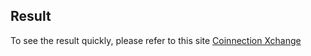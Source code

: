 ## Result 
To see the result quickly, please refer to this site [Coinnection Xchange](http://coinnection-xchange.s3-website-ap-northeast-1.amazonaws.com/)